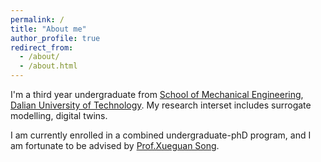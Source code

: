 ```yaml
---
permalink: /
title: "About me"
author_profile: true
redirect_from: 
  - /about/
  - /about.html
---
```


I'm a third year undergraduate from [School of Mechanical Engineering](https://me.dlut.edu.cn), [Dalian University of Technology](https://www.dlut.edu.cn). My research interset includes surrogate modelling, digital twins.

I am currently enrolled in a combined undergraduate-phD program, and I am fortunate to be advised by [Prof.Xueguan Song](https://faculty.dlut.edu.cn/sxg/zh_CN/index.htm).
